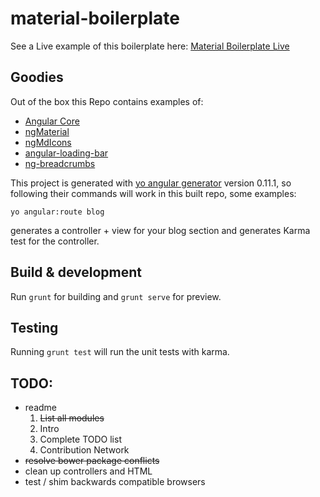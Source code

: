 # material-boilerplate

See a Live example of this boilerplate here: [Material Boilerplate Live](http://lunar-development.co.uk/Projects/material-boilerplate/#/) 


## Goodies

Out of the box this Repo contains examples of: 

- [Angular Core]( https://docs.angularjs.org/api )
- [ngMaterial]( https://github.com/angular/material )
- [ngMdIcons]( https://github.com/klarsys/angular-material-icons )
- [angular-loading-bar]( https://github.com/chieffancypants/angular-loading-bar )
- [ng-breadcrumbs]( https://github.com/ianwalter/ng-breadcrumbs )

This project is generated with [yo angular generator](https://github.com/yeoman/generator-angular)
version 0.11.1, so following their commands will work in this built repo, some examples:

```
yo angular:route blog 
```
generates a controller + view for your blog section and generates Karma test for the controller. 

## Build & development

Run `grunt` for building and `grunt serve` for preview.

## Testing

Running `grunt test` will run the unit tests with karma.

## TODO: 
- readme 
  1. ~~List all modules~~ 
  2. Intro 
  3. Complete TODO list 
  4. Contribution Network
- ~~resolve bower package conflicts~~
- clean up controllers and HTML 
- test / shim backwards compatible browsers 